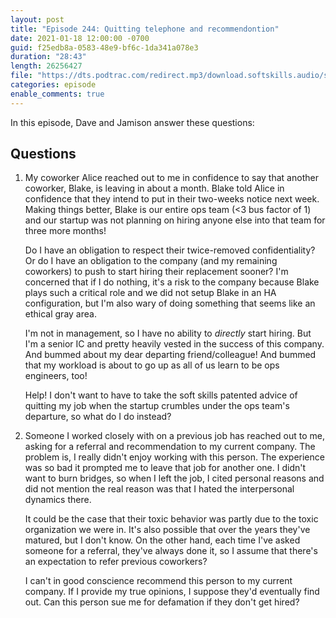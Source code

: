 ```yaml
---
layout: post
title: "Episode 244: Quitting telephone and recommendontion"
date: 2021-01-18 12:00:00 -0700
guid: f25edb8a-0583-48e9-bf6c-1da341a078e3
duration: "28:43"
length: 26256427
file: "https://dts.podtrac.com/redirect.mp3/download.softskills.audio/sse-244.mp3"
categories: episode
enable_comments: true
---
```


In this episode, Dave and Jamison answer these questions:

## Questions

1. My coworker Alice reached out to me in confidence to say that another coworker, Blake, is leaving in about a month. Blake told Alice in confidence that they intend to put in their two-weeks notice next week. Making things better, Blake is our entire ops team (<3 bus factor of 1) and our startup was not planning on hiring anyone else into that team for three more months!
   
   Do I have an obligation to respect their twice-removed confidentiality? Or do I have an obligation to the company (and my remaining coworkers) to push to start hiring their replacement sooner? I'm concerned that if I do nothing, it's a risk to the company because Blake plays such a critical role and we did not setup Blake in an HA configuration, but I'm also wary of doing something that seems like an ethical gray area.
   
   I'm not in management, so I have no ability to _directly_ start hiring. But I'm a senior IC and pretty heavily vested in the success of this company. And bummed about my dear departing friend/colleague! And bummed that my workload is about to go up as all of us learn to be ops engineers, too!
   
   Help! I don't want to have to take the soft skills patented advice of quitting my job when the startup crumbles under the ops team's departure, so what do I do instead?


2. Someone I worked closely with on a previous job has reached out to me, asking for a referral and recommendation to my current company. The problem is, I really didn't enjoy working with this person. The experience was so bad it prompted me to leave that job for another one. I didn't want to burn bridges, so when I left the job, I cited personal reasons and did not mention the real reason was that I hated the interpersonal dynamics there.
   
   It could be the case that their toxic behavior was partly due to the toxic organization we were in. It's also possible that over the years they've matured, but I don't know. On the other hand, each time I've asked someone for a referral, they've always done it, so I assume that there's an expectation to refer previous coworkers?
   
   I can't in good conscience recommend this person to my current company. If I provide my true opinions, I suppose they'd eventually find out. Can this person sue me for defamation if they don't get hired?
